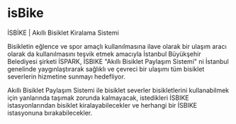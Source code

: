 # isBike
İSBİKE | Akıllı Bisiklet Kiralama Sistemi

Bisikletin eğlence ve spor amaçlı kullanılmasına ilave olarak bir ulaşım aracı olarak da kullanılmasını teşvik etmek amacıyla İstanbul Büyükşehir Belediyesi şirketi İSPARK, İSBIKE "Akıllı Bisiklet Paylaşım Sistemi" ni İstanbul genelinde yaygınlaştırarak sağlıklı ve çevreci bir ulaşımı tüm bisiklet severlerin hizmetine sunmayı hedefliyor.

Akıllı Bisiklet Paylaşım Sistemi ile bisiklet severler bisikletlerini kullanabilmek için yanlarında taşımak zorunda kalmayacak, istedikleri İSBIKE istasyonlarından bisiklet kiralayabilecekler ve herhangi bir İSBIKE istasyonuna bırakabilecekler.
